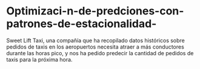 # Optimizaci-n-de-predciones-con-patrones-de-estacionalidad-
 Sweet Lift Taxi, una compañía que ha recopilado datos históricos sobre pedidos de taxis en los aeropuertos necesita atraer a más conductores durante las horas pico, y nos ha pedido predecir la cantidad de pedidos de taxis para la próxima hora.
